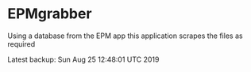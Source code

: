 # EPMgrabber
Using a database from the EPM app this application scrapes the files as required


Latest backup: Sun Aug 25 12:48:01 UTC 2019
